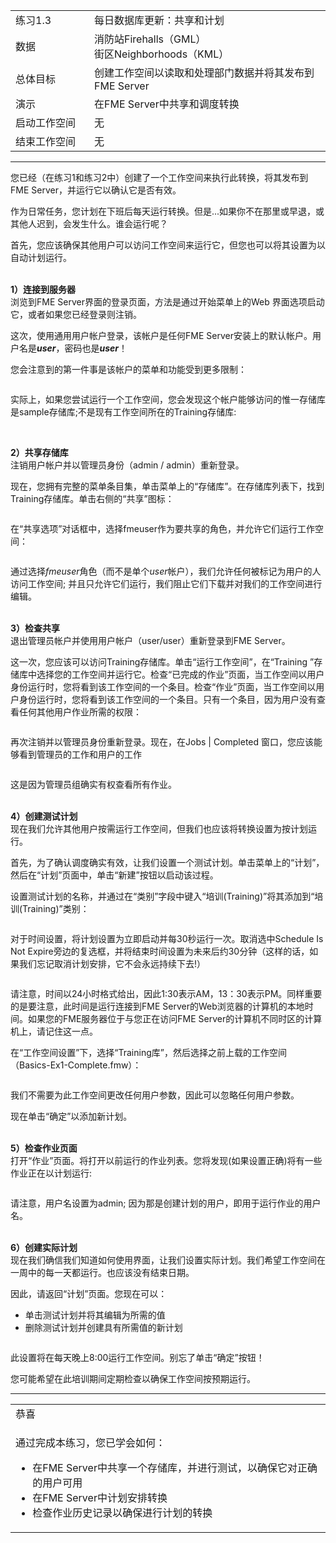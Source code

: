   <div id="readme" class="readme blob instapaper_body">
    <article class="markdown-body entry-content" itemprop="text">
<table>
<tbody><tr>
<td width="25%">
<i></i><font style="vertical-align: inherit;"><font style="vertical-align: inherit;">
练习1.3
</font></font></td>
<td><font style="vertical-align: inherit;"><font style="vertical-align: inherit;">
每日数据库更新：共享和计划
</font></font></td>
</tr>
<tr>
<td><font style="vertical-align: inherit;"><font style="vertical-align: inherit;">数据</font></font></td>
<td><font style="vertical-align: inherit;"><font style="vertical-align: inherit;">消防站Firehalls（GML）</font></font><br><font style="vertical-align: inherit;"><font style="vertical-align: inherit;">街区Neighborhoods（KML）</font></font></td>
</tr>
<tr>
<td><font style="vertical-align: inherit;"><font style="vertical-align: inherit;">总体目标</font></font></td>
<td><font style="vertical-align: inherit;"><font style="vertical-align: inherit;">创建工作空间以读取和处理部门数据并将其发布到FME Server</font></font></td>
</tr>
<tr>
<td><font style="vertical-align: inherit;"><font style="vertical-align: inherit;">演示</font></font></td>
<td><font style="vertical-align: inherit;"><font style="vertical-align: inherit;">在FME Server中共享和调度转换</font></font></td>
</tr>
<tr>
<td><font style="vertical-align: inherit;"><font style="vertical-align: inherit;">启动工作空间</font></font></td>
<td><font style="vertical-align: inherit;"><font style="vertical-align: inherit;">无</font></font></td>
</tr>
<tr>
<td><font style="vertical-align: inherit;"><font style="vertical-align: inherit;">结束工作空间</font></font></td>
<td><font style="vertical-align: inherit;"><font style="vertical-align: inherit;">无</font></font></td>
</tr>
</tbody></table>
<hr>
<p><font style="vertical-align: inherit;"><font style="vertical-align: inherit;">您已经（在练习1和练习2中）创建了一个工作空间来执行此转换，将其发布到FME Server，并运行它以确认它是否有效。</font></font></p>
<p><font style="vertical-align: inherit;"><font style="vertical-align: inherit;">作为日常任务，您计划在下班后每天运行转换。</font><font style="vertical-align: inherit;">但是...如果你不在那里或早退，或其他人迟到，会发生什么。</font><font style="vertical-align: inherit;">谁会运行呢？</font></font></p>
<p><font style="vertical-align: inherit;"><font style="vertical-align: inherit;">首先，您应该确保其他用户可以访问工作空间来运行它，但您也可以将其设置为以自动计划运行。</font></font></p>
<p><br><strong><font style="vertical-align: inherit;"><font style="vertical-align: inherit;">1）连接到服务器</font></font></strong>
<br><font style="vertical-align: inherit;"><font style="vertical-align: inherit;">浏览到FME Server界面的登录页面，方法是通过开始菜单上的Web 界面选项启动它，或者如果您已经登录则注销。</font></font></p>
<p><font style="vertical-align: inherit;"><font style="vertical-align: inherit;">这次，使用通用用户帐户登录，该帐户是任何FME Server安装上的默认帐户。</font><font style="vertical-align: inherit;">用户名是</font></font><em><strong><font style="vertical-align: inherit;"><font style="vertical-align: inherit;">user</font></font></strong></em><font style="vertical-align: inherit;"><font style="vertical-align: inherit;">，密码也是</font></font><em><strong><font style="vertical-align: inherit;"><font style="vertical-align: inherit;">user</font></font></strong></em><font style="vertical-align: inherit;"><font style="vertical-align: inherit;">！</font></font></p>
<p><font style="vertical-align: inherit;"><font style="vertical-align: inherit;">您会注意到的第一件事是该帐户的菜单和功能受到更多限制：</font></font></p>
<p><a target="_blank" rel="noopener noreferrer" href="./Images/Img1.227.Ex3.UserMenu.png"><img src="./Images/Img1.227.Ex3.UserMenu.png" alt="" style="max-width:100%;"></a></p>
<p><font style="vertical-align: inherit;"><font style="vertical-align: inherit;">实际上，如果您尝试运行一个工作空间，您会发现这个帐户能够访问的惟一存储库是sample存储库;不是现有工作空间所在的Training存储库:</font></font></p>
<p><a target="_blank" rel="noopener noreferrer" href="./Images/Img1.228.Ex3.UserRepository.png"><img src="./Images/Img1.228.Ex3.UserRepository.png" alt="" style="max-width:100%;"></a></p>
<p><br><strong><font style="vertical-align: inherit;"><font style="vertical-align: inherit;">2）共享存储库</font></font></strong>
<br><font style="vertical-align: inherit;"><font style="vertical-align: inherit;">注销用户帐户并以管理员身份（admin / admin）重新登录。</font></font></p>
<p><font style="vertical-align: inherit;"><font style="vertical-align: inherit;">现在，您拥有完整的菜单条目集，单击菜单上的“存储库”。</font><font style="vertical-align: inherit;">在存储库列表下，找到Training存储库。</font><font style="vertical-align: inherit;">单击右侧的“共享”图标：</font></font></p>
<p><a target="_blank" rel="noopener noreferrer" href="./Images/Img1.229.Ex3.ShareButton.png"><img src="./Images/Img1.229.Ex3.ShareButton.png" alt="" style="max-width:100%;"></a></p>
<p><font style="vertical-align: inherit;"><font style="vertical-align: inherit;">在“共享选项”对话框中，选择fmeuser作为要共享的角色，并允许它们运行工作空间：</font></font></p>
<p><a target="_blank" rel="noopener noreferrer" href="./Images/Img1.230.Ex3.ShareDialog.png"><img src="./Images/Img1.230.Ex3.ShareDialog.png" alt="" style="max-width:100%;"></a></p>
<p><font style="vertical-align: inherit;"><font style="vertical-align: inherit;">通过选择</font></font><em><font style="vertical-align: inherit;"><font style="vertical-align: inherit;">fmeuser</font></font></em><font style="vertical-align: inherit;"><font style="vertical-align: inherit;">角色（而不是单个</font></font><em><font style="vertical-align: inherit;"><font style="vertical-align: inherit;">user</font></font></em><font style="vertical-align: inherit;"><font style="vertical-align: inherit;">帐户），我们允许任何被标记为用户的人访问工作空间; </font><font style="vertical-align: inherit;">并且只允许它们运行，我们阻止它们下载并对我们的工作空间进行编辑。</font></font></p>
<p><br><strong><font style="vertical-align: inherit;"><font style="vertical-align: inherit;">3）检查共享</font></font></strong>
<br><font style="vertical-align: inherit;"><font style="vertical-align: inherit;">退出管理员帐户并使用用户帐户（user/user）重新登录到FME Server。</font></font></p>
<p><font style="vertical-align: inherit;"><font style="vertical-align: inherit;">这一次，您应该可以访问Training存储库。</font><font style="vertical-align: inherit;">单击“运行工作空间”，在“Training ”存储库中选择您的工作空间并运行它。</font><font style="vertical-align: inherit;">检查“已完成的作业”页面，当工作空间以用户身份运行时，您将看到该工作空间的一个条目。</font><font style="vertical-align: inherit;">检查“作业”页面，当工作空间以用户身份运行时，您将看到该工作空间的一个条目。</font><font style="vertical-align: inherit;">只有一个条目，因为用户没有查看任何其他用户作业所需的权限：</font></font></p>
<p><a target="_blank" rel="noopener noreferrer" href="./Images/Img1.231.Ex3.CompletedJobUser.png"><img src="./Images/Img1.231.Ex3.CompletedJobUser.png" alt="" style="max-width:100%;"></a></p>
<p><font style="vertical-align: inherit;"><font style="vertical-align: inherit;">再次注销并以管理员身份重新登录。</font><font style="vertical-align: inherit;">现在，在Jobs | Completed 窗口，您应该能够看到管理员的工作和用户的工作</font></font></p>
<p><a target="_blank" rel="noopener noreferrer" href="./Images/Img1.232.Ex3.MultiUserJobsList.png"><img src="./Images/Img1.232.Ex3.MultiUserJobsList.png" alt="" style="max-width:100%;"></a></p>
<p><font style="vertical-align: inherit;"><font style="vertical-align: inherit;">这是因为管理员组确实有权查看所有作业。</font></font></p>
<p><br><strong><font style="vertical-align: inherit;"><font style="vertical-align: inherit;">4）创建测试计划</font></font></strong>
<br><font style="vertical-align: inherit;"><font style="vertical-align: inherit;">现在我们允许其他用户按需运行工作空间，但我们也应该将转换设置为按计划运行。</font></font></p>
<p><font style="vertical-align: inherit;"><font style="vertical-align: inherit;">首先，为了确认调度确实有效，让我们设置一个测试计划。</font><font style="vertical-align: inherit;">单击菜单上的“计划”，然后在“计划”页面中，单击“新建”按钮以启动该过程。</font></font></p>
<p><font style="vertical-align: inherit;"><font style="vertical-align: inherit;">设置测试计划的名称，并通过在“类别”字段中键入“培训(Training)”将其添加到“培训(Training)”类别：</font></font></p>
<p><a target="_blank" rel="noopener noreferrer" href="./Images/Img1.233.Ex3.NewSchedule.png"><img src="./Images/Img1.233.Ex3.NewSchedule.png" alt="" style="max-width:100%;"></a></p>
<p><font style="vertical-align: inherit;"><font style="vertical-align: inherit;">对于时间设置，将计划设置为立即启动并每30秒运行一次。</font><font style="vertical-align: inherit;">取消选中Schedule Is Not Expire旁边的复选框，并将结束时间设置为未来后约30分钟（这样的话，如果我们忘记取消计划安排，它不会永远持续下去!）</font></font></p>
<p><a target="_blank" rel="noopener noreferrer" href="./Images/Img1.234.Ex3.SetSchedule.png"><img src="./Images/Img1.234.Ex3.SetSchedule.png" alt="" style="max-width:100%;"></a></p>
<p><font style="vertical-align: inherit;"><font style="vertical-align: inherit;">请注意，时间以24小时格式给出，因此1:30表示AM，13：30表示PM。</font><font style="vertical-align: inherit;">同样重要的是要注意，此时间是运行连接到FME Server的Web浏览器的计算机的本地时间。</font><font style="vertical-align: inherit;">如果您的FME服务器位于与您正在访问FME Server的计算机不同时区的计算机上，请记住这一点。</font></font></p>
<p><font style="vertical-align: inherit;"><font style="vertical-align: inherit;">在“工作空间设置”下，选择“Training库”，然后选择之前上载的工作空间（Basics-Ex1-Complete.fmw）：</font></font></p>
<p><a target="_blank" rel="noopener noreferrer" href="./Images/Img1.235.Ex3.NewScheduleWorkspace.png"><img src="./Images/Img1.235.Ex3.NewScheduleWorkspace.png" alt="" style="max-width:100%;"></a></p>
<p><font style="vertical-align: inherit;"><font style="vertical-align: inherit;">我们不需要为此工作空间更改任何用户参数，因此可以忽略任何用户参数。</font></font></p>
<p><font style="vertical-align: inherit;"><font style="vertical-align: inherit;">现在单击“确定”以添加新计划。</font></font></p>
<p><br><strong><font style="vertical-align: inherit;"><font style="vertical-align: inherit;">5）检查作业页面</font></font></strong>
<br><font style="vertical-align: inherit;"><font style="vertical-align: inherit;">打开“作业”页面。</font><font style="vertical-align: inherit;">将打开以前运行的作业列表。</font><font style="vertical-align: inherit;">您将发现(如果设置正确)将有一些作业正在以计划运行:</font></font></p>
<p><a target="_blank" rel="noopener noreferrer" href="./Images/Img1.236.Ex3.NewScheduleJobs.png"><img src="./Images/Img1.236.Ex3.NewScheduleJobs.png" alt="" style="max-width:100%;"></a></p>
<p><font style="vertical-align: inherit;"><font style="vertical-align: inherit;">请注意，用户名设置为admin; </font><font style="vertical-align: inherit;">因为那是创建计划的用户，即用于运行作业的用户名。</font></font></p>
<p><br><strong><font style="vertical-align: inherit;"><font style="vertical-align: inherit;">6）创建实际计划</font></font></strong>
<br><font style="vertical-align: inherit;">现在我们确信我们知道如何使用界面，让我们设置实际计划。</font><font style="vertical-align: inherit;">我们希望工作空间在一周中的每一天都运行。也应该没有结束日期。</font></p>
<p><font style="vertical-align: inherit;"><font style="vertical-align: inherit;">因此，请返回“计划”页面。</font><font style="vertical-align: inherit;">您现在可以：</font></font></p>
<ul>
<li><font style="vertical-align: inherit;"><font style="vertical-align: inherit;">单击测试计划并将其编辑为所需的值</font></font></li>
<li><font style="vertical-align: inherit;"><font style="vertical-align: inherit;">删除测试计划并创建具有所需值的新计划</font></font></li>
</ul>
<p><a target="_blank" rel="noopener noreferrer" href="./Images/Img1.237.Ex3.ChangedSchedule.png"><img src="./Images/Img1.237.Ex3.ChangedSchedule.png" alt="" style="max-width:100%;"></a></p>
<p><font style="vertical-align: inherit;"><font style="vertical-align: inherit;">此设置将在每天晚上8:00运行工作空间。</font><font style="vertical-align: inherit;">别忘了单击“确定”按钮！</font></font></p>
<p><font style="vertical-align: inherit;"><font style="vertical-align: inherit;">您可能希望在此培训期间定期检查以确保工作空间按预期运行。</font></font></p>
<hr>

<table>
<tbody><tr>
<td>
<i></i><font style="vertical-align: inherit;"><font style="vertical-align: inherit;">
恭喜
</font></font></td>
</tr>
<tr>
<td><font style="vertical-align: inherit;"><font style="vertical-align: inherit;">

通过完成本练习，您已学会如何：
</font></font><br>
<ul><li><font style="vertical-align: inherit;"><font style="vertical-align: inherit;">在FME Server中共享一个存储库，并进行测试，以确保它对正确的用户可用</font></font></li>
<li><font style="vertical-align: inherit;"><font style="vertical-align: inherit;">在FME Server中计划安排转换</font></font></li>
<li><font style="vertical-align: inherit;"><font style="vertical-align: inherit;">检查作业历史记录以确保进行计划的转换</font></font></li></ul>

</td>
</tr>
</tbody></table>
</article>
  </div>
